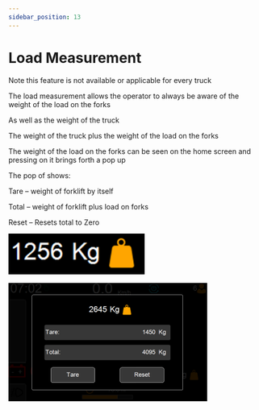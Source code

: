 ```yaml
---
sidebar_position: 13
---
```


# Load Measurement

Note this feature is not available or applicable for every truck

The load measurement allows the operator to always be aware of the weight of the load on the forks 

As well as the weight of the truck 

The weight of the truck plus the weight of the load on the forks

The weight of the load on the forks can be seen on the home screen and pressing on it brings forth a pop up

The pop of shows:

Tare – weight of forklift by itself

Total – weight of forklift plus load on forks

Reset – Resets total to Zero

![load-measurement-one](load-measurement-one.png)

![load-measurement-two](load-measurement-two.png)

